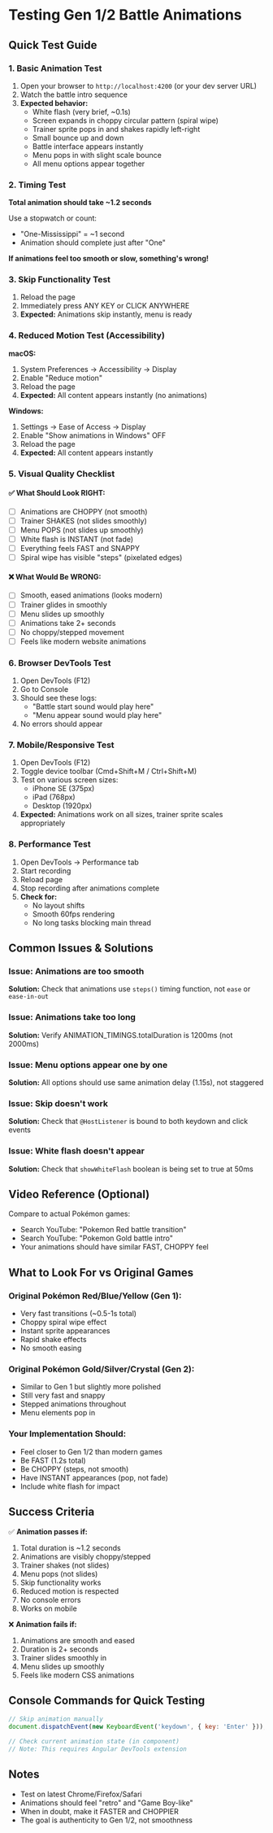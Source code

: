 # Testing Gen 1/2 Battle Animations

## Quick Test Guide

### 1. Basic Animation Test
1. Open your browser to `http://localhost:4200` (or your dev server URL)
2. Watch the battle intro sequence
3. **Expected behavior:**
   - White flash (very brief, ~0.1s)
   - Screen expands in choppy circular pattern (spiral wipe)
   - Trainer sprite pops in and shakes rapidly left-right
   - Small bounce up and down
   - Battle interface appears instantly
   - Menu pops in with slight scale bounce
   - All menu options appear together

### 2. Timing Test
**Total animation should take ~1.2 seconds**

Use a stopwatch or count:
- "One-Mississippi" = ~1 second
- Animation should complete just after "One"

**If animations feel too smooth or slow, something's wrong!**

### 3. Skip Functionality Test
1. Reload the page
2. Immediately press ANY KEY or CLICK ANYWHERE
3. **Expected:** Animations skip instantly, menu is ready

### 4. Reduced Motion Test (Accessibility)

**macOS:**
1. System Preferences → Accessibility → Display
2. Enable "Reduce motion"
3. Reload the page
4. **Expected:** All content appears instantly (no animations)

**Windows:**
1. Settings → Ease of Access → Display
2. Enable "Show animations in Windows"  OFF
3. Reload the page
4. **Expected:** All content appears instantly

### 5. Visual Quality Checklist

#### ✅ What Should Look RIGHT:
- [ ] Animations are CHOPPY (not smooth)
- [ ] Trainer SHAKES (not slides smoothly)
- [ ] Menu POPS (not slides up smoothly)
- [ ] White flash is INSTANT (not fade)
- [ ] Everything feels FAST and SNAPPY
- [ ] Spiral wipe has visible "steps" (pixelated edges)

#### ❌ What Would Be WRONG:
- [ ] Smooth, eased animations (looks modern)
- [ ] Trainer glides in smoothly
- [ ] Menu slides up smoothly
- [ ] Animations take 2+ seconds
- [ ] No choppy/stepped movement
- [ ] Feels like modern website animations

### 6. Browser DevTools Test

1. Open DevTools (F12)
2. Go to Console
3. Should see these logs:
   - "Battle start sound would play here"
   - "Menu appear sound would play here"
4. No errors should appear

### 7. Mobile/Responsive Test

1. Open DevTools (F12)
2. Toggle device toolbar (Cmd+Shift+M / Ctrl+Shift+M)
3. Test on various screen sizes:
   - iPhone SE (375px)
   - iPad (768px)
   - Desktop (1920px)
4. **Expected:** Animations work on all sizes, trainer sprite scales appropriately

### 8. Performance Test

1. Open DevTools → Performance tab
2. Start recording
3. Reload page
4. Stop recording after animations complete
5. **Check for:**
   - No layout shifts
   - Smooth 60fps rendering
   - No long tasks blocking main thread

## Common Issues & Solutions

### Issue: Animations are too smooth
**Solution:** Check that animations use `steps()` timing function, not `ease` or `ease-in-out`

### Issue: Animations take too long
**Solution:** Verify ANIMATION_TIMINGS.totalDuration is 1200ms (not 2000ms)

### Issue: Menu options appear one by one
**Solution:** All options should use same animation delay (1.15s), not staggered

### Issue: Skip doesn't work
**Solution:** Check that `@HostListener` is bound to both keydown and click events

### Issue: White flash doesn't appear
**Solution:** Check that `showWhiteFlash` boolean is being set to true at 50ms

## Video Reference (Optional)

Compare to actual Pokémon games:
- Search YouTube: "Pokemon Red battle transition"
- Search YouTube: "Pokemon Gold battle intro"
- Your animations should have similar FAST, CHOPPY feel

## What to Look For vs Original Games

### Original Pokémon Red/Blue/Yellow (Gen 1):
- Very fast transitions (~0.5-1s total)
- Choppy spiral wipe effect
- Instant sprite appearances
- Rapid shake effects
- No smooth easing

### Original Pokémon Gold/Silver/Crystal (Gen 2):
- Similar to Gen 1 but slightly more polished
- Still very fast and snappy
- Stepped animations throughout
- Menu elements pop in

### Your Implementation Should:
- Feel closer to Gen 1/2 than modern games
- Be FAST (1.2s total)
- Be CHOPPY (steps, not smooth)
- Have INSTANT appearances (pop, not fade)
- Include white flash for impact

## Success Criteria

✅ **Animation passes if:**
1. Total duration is ~1.2 seconds
2. Animations are visibly choppy/stepped
3. Trainer shakes (not slides)
4. Menu pops (not slides)
5. Skip functionality works
6. Reduced motion is respected
7. No console errors
8. Works on mobile

❌ **Animation fails if:**
1. Animations are smooth and eased
2. Duration is 2+ seconds
3. Trainer slides smoothly in
4. Menu slides up smoothly
5. Feels like modern CSS animations

## Console Commands for Quick Testing

```javascript
// Skip animation manually
document.dispatchEvent(new KeyboardEvent('keydown', { key: 'Enter' }));

// Check current animation state (in component)
// Note: This requires Angular DevTools extension
```

## Notes
- Test on latest Chrome/Firefox/Safari
- Animations should feel "retro" and "Game Boy-like"
- When in doubt, make it FASTER and CHOPPIER
- The goal is authenticity to Gen 1/2, not smoothness

